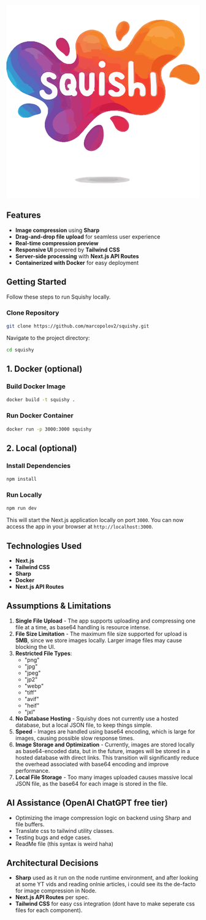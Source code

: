 

![Squishy Logo](./app//public/logo.svg)

## Features

- **Image compression** using **Sharp**
- **Drag-and-drop file upload** for seamless user experience
- **Real-time compression preview**
- **Responsive UI** powered by **Tailwind CSS**
- **Server-side processing** with **Next.js API Routes**
- **Containerized with Docker** for easy deployment

## Getting Started

Follow these steps to run Squishy locally.

### Clone Repository

```bash
git clone https://github.com/marcopolov2/squishy.git
```

Navigate to the project directory:

```bash
cd squishy
```

## **1. Docker (optional)**

### Build Docker Image

```bash
docker build -t squishy .
```

### Run Docker Container

```bash
docker run -p 3000:3000 squishy
```

## **2. Local (optional)**

### Install Dependencies

```bash
npm install
```

### Run Locally

```bash
npm run dev
```

This will start the Next.js application locally on port `3000`. You can now access the app in your browser at `http://localhost:3000`.

## **Technologies Used**

- **Next.js** 
- **Tailwind CSS**  
- **Sharp** 
- **Docker**  
- **Next.js API Routes**  

##  **Assumptions & Limitations**

1. **Single File Upload** - The app supports uploading and compressing one file at a time, as base64 handling is resource intense.
2. **File Size Limitation** - The maximum file size supported for upload is **5MB**, since we store images locally. Larger image files may cause blocking the UI.
3. **Restricted File Types**:
   - "png"
   - "jpg"
   - "jpeg"
   - "jp2"
   - "webp"
   - "tiff"
   - "avif"
   - "heif"
   - "jxl"
4. **No Database Hosting** - Squishy does not currently use a hosted database, but a local JSON file, to keep things simple.
5. **Speed** - Images are handled using base64 encoding, which is large for images, causing possible slow response times.
6. **Image Storage and Optimization** - Currently, images are stored locally as base64-encoded data, but in the future, images will be stored in a hosted database with direct links. This transition will significantly reduce the overhead associated with base64 encoding and improve performance.
7. **Local File Storage** - Too many images uploaded causes massive local JSON file, as the base64 for each image is stored in the file.
   
## **AI Assistance (OpenAI ChatGPT free tier)**

- Optimizing the image compression logic on backend using Sharp and file buffers.
- Translate css to tailwind utility classes.
- Testing bugs and edge cases.
- ReadMe file (this syntax is weird haha)

## **Architectural Decisions**

- **Sharp** used as it run on the node runtime environment, and after looking at some YT vids and reading onlnie articles, i could see its the de-facto for image compression in Node.
- **Next.js API Routes** per spec.
- **Tailwind CSS** for easy css integration (dont have to make seperate css files for each component).
